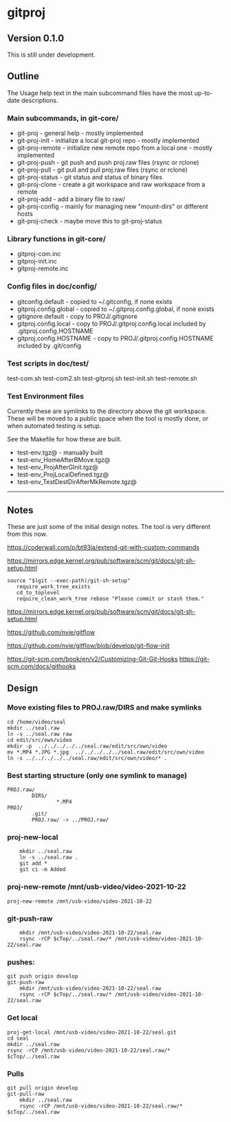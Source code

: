 # gitproj

## Version 0.1.0

This is still under development.

## Outline

The Usage help text in the main subcommand files have the most up-to-date
descriptions.

### Main subcommands, in git-core/

* git-proj - general help - mostly implemented
* git-proj-init - initialize a local git-proj repo - mostly implemented
* git-proj-remote - initialize new remote repo from a local one - mostly implemented
* git-proj-push - git push and push proj.raw files (rsync or rclone)
* git-proj-pull - git pull and pull proj.raw files (rsync or rclone)
* git-proj-status - git status and status of binary files
* git-proj-clone - create a git workspace and raw workspace from a remote
* git-proj-add - add a binary file to raw/
* git-proj-config - mainly for managing new "mount-dirs" or different hosts
* git-proj-check - maybe move this to git-proj-status

### Library functions in git-core/

* gitproj-com.inc
* gitproj-init.inc
* gitproj-remote.inc

### Config files in doc/config/

* gitconfig.default - copied to ~/.gitconfig, if none exists
* gitproj.config.global - copied to ~/.gitproj.config.global, if none exists
* gitignore.default - copy to PROJ/.gitignore
* gitproj.config.local - copy to PROJ/.gitproj.config.local included
  by .gitproj.config.HOSTNAME
* gitproj.config.HOSTNAME - copy to PROJ/.gitproj.config.HOSTNAME
  included by .git/config

### Test scripts in doc/test/

test-com.sh
test-com2.sh
test-gitproj.sh
test-init.sh
test-remote.sh

### Test Environment files

Currently these are symlinks to the directory above the git workspace.
These will be moved to a public space when the tool is mostly done, or
when automated testing is setup.

See the Makefile for how these are built.

* test-env.tgz@ - manually built
* test-env_HomeAfterBMove.tgz@
* test-env_ProjAfterGInit.tgz@
* test-env_ProjLocalDefined.tgz@
* test-env_TestDestDirAfterMkRemote.tgz@

----

## Notes

These are just some of the initial design notes. The tool is very
different from this now.

https://coderwall.com/p/bt93ia/extend-git-with-custom-commands

https://mirrors.edge.kernel.org/pub/software/scm/git/docs/git-sh-setup.html

    source "$(git --exec-path)/git-sh-setup"
       require_work_tree_exists
       cd_to_toplevel
       require_clean_work_tree rebase "Please commit or stash them."

https://mirrors.edge.kernel.org/pub/software/scm/git/docs/git-sh-setup.html

https://github.com/nvie/gitflow

https://github.com/nvie/gitflow/blob/develop/git-flow-init

https://git-scm.com/book/en/v2/Customizing-Git-Git-Hooks
https://git-scm.com/docs/githooks

## Design

### Move existing files to PROJ.raw/DIRS and make symlinks

    cd /home/video/seal
    mkdir ../seal.raw
    ln -s ../seal.raw raw
    cd edit/src/own/video
    mkdir -p  ../../../../../seal.raw/edit/src/own/video
    mv *.MP4 *.JPG *.jpg  ../../../../../seal.raw/edit/src/own/video
    ln -s ../../../../../seal.raw/edit/src/own/video/* .

### Best starting structure (only one symlink to manage)

    PROJ.raw/
            DIRS/
                    *.MP4
    PROJ/
            .git/
            PROJ.raw/ -> ../PROJ.raw/

### proj-new-local
        mkdir ../seal.raw
        ln -s ../seal.raw .
        git add *
        git ci -m Added

### proj-new-remote /mnt/usb-video/video-2021-10-22

    proj-new-remote /mnt/usb-video/video-2021-10-22

### git-push-raw

        mkdir /mnt/usb-video/video-2021-10-22/seal.raw
        rsync -rCP $cTop/../seal.raw/* /mnt/usb-video/video-2021-10-22/seal.raw

### pushes:

    git push origin develop
    git-push-raw
        mkdir /mnt/usb-video/video-2021-10-22/seal.raw
        rsync -rCP $cTop/../seal.raw/* /mnt/usb-video/video-2021-10-22/seal.raw

### Get local

    proj-get-local /mnt/usb-video/video-2021-10-22/seal.git
    cd seal
    mkdir ../seal.raw
    rsync -rCP /mnt/usb-video/video-2021-10-22/seal.raw/* $cTop/../seal.raw

### Pulls

    git pull origin develop
    git-pull-raw
        mkdir ../seal.raw
        rsync -rCP /mnt/usb-video/video-2021-10-22/seal.raw/* $cTop/../seal.raw
